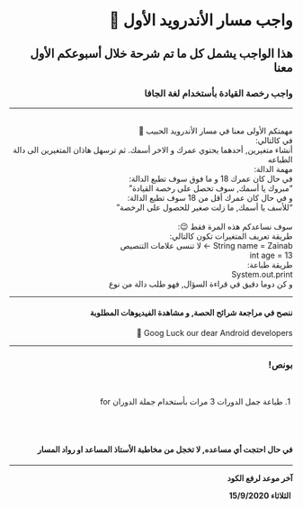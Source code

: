 <div dir = "rtl">

# واجب مسار الأندرويد الأول 💚
## هذا الواجب يشمل كل ما تم شرحة خلال أسبوعكم الأول معنا
### واجب رخصة القيادة بأستخدام لغة الجافا 
<hr>
<br>
مهمتكم الأولى معنا في مسار الأندرويد الحبيب 💚
<br>
في كالتالي:
<br>
أنشاء متغيرين, أحدهما يحتوي عمرك و الاخر أسمك. ثم ترسهل هاذان المتغيرين الى دالة الطباعه
<br> 
مهمة الدالة:
<br>
في حال كان عمرك 18 و ما فوق سوف تطبع الدالة:
<br> 
“مبروك يا أسمك, سوف تحصل على رخصة القيادة”
<br>
و في حال كان عمرك أقل من 18 سوف تطبع الدالة:
<br>
“للأسف يا أسمك, ما زلت صغير للحصول على الرخصة”
<br>
<br>
سوف نساعدكم هذه المرة فقط 😉:
<br>
 طريقة تعريف المتغيرات تكون كالتالي:
<br>
String name = Zainab -> لا تنسى علامات التنصيص
<br>
int age = 13
<br>
طريقة طباعة:
<br>
System.out.print
<br>
و كن دوما دقيق في قراءة السؤال, فهو طلب دالة من نوع 
<br>


<hr>

#### ننصح في مراجعة شرائح الحصة, و مشاهدة الفيديوهات المطلوبة
Goog Luck our dear Android developers 💚
<hr>

### بونص!

<br>

&#x202b; 1. طباعة جمل الدورات 3 مرات بأستخدام جملة الدوران for 

<br>
<br>

####  في حال احتجت أي مساعده, لا تخجل من مخاطبة الأستاذ المساعد او رواد المسار 
<hr>
<b>آخر موعد لرفع الكود

&#x202b; الثلاثاء 15/9/2020 

</div>
